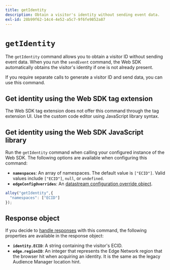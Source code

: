 ```yaml
---
title: getIdentity
description: Obtain a visitor's identity without sending event data.
exl-id: 28b99f62-14c4-4e52-a5c7-9f6fe9852a87
---
```

# `getIdentity`

The `getIdentity` command allows you to obtain a visitor ID without sending event data. When you run the `sendEvent` command, the Web SDK automatically obtains the visitor's identity if one is not already present.

If you require separate calls to generate a visitor ID and send data, you can use this command.

## Get identity using the Web SDK tag extension

The Web SDK tag extension does not offer this command through the tag extension UI. Use the custom code editor using JavaScript library syntax.

## Get identity using the Web SDK JavaScript library

Run the `getIdentity` command when calling your configured instance of the Web SDK. The following options are available when configuring this command:

* **`namespaces`**: An array of namespaces. The default value is `["ECID"]`. Valid values include `["ECID"]`, `null`, or `undefined`.
* **`edgeConfigOverrides`**: An [datastream configuration override object](datastream-overrides.md).

```js
alloy("getIdentity",{
  "namespaces": ["ECID"]
});
```

## Response object

If you decide to [handle responses](command-responses.md) with this command, the following properties are available in the response object:

* **`identity.ECID`**: A string containing the visitor's ECID.
* **`edge.regionID`**: An integer that represents the Edge Network region that the browser hit when acquiring an identity. It is the same as the legacy Audience Manager location hint.
